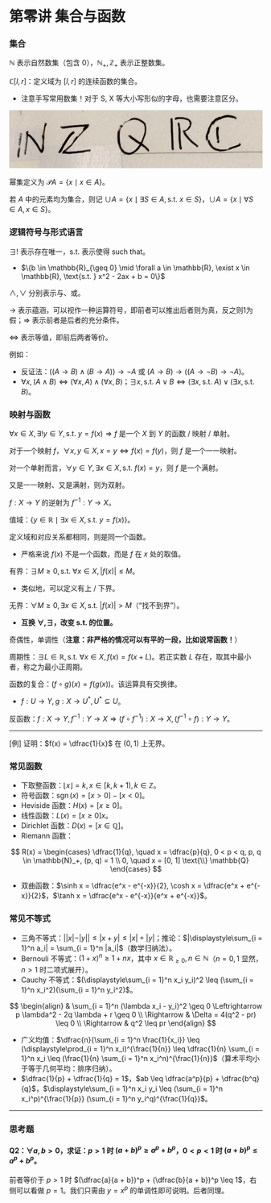 # 第零讲 集合与函数

### 集合

$\mathbb{N}$ 表示自然数集（包含 $0$），$\mathbb{N}_+, \mathbb{Z}_+$ 表示正整数集。

$\mathbb{C}[l, r]$：定义域为 $[l, r]$ 的连续函数的集合。

- 注意手写常用数集！对于 S, X 等大小写形似的字母，也需要注意区分。

![](pictures/0-1.jpg)

幂集定义为 $\mathcal{P} A = \{x \mid x \in A\}$。

若 $A$ 中的元素均为集合，则记 $\cup A = \{x \mid \exists S \in A, \text{s.t. } x \in S\}$，$\cup A = \{x \mid \forall S \in A, x \in S\}$。

### 逻辑符号与形式语言

$\exists !$ 表示存在唯一，$\text{s.t.}$ 表示使得 such that。

- $\{b \in \mathbb{R}_{\geq 0} \mid \forall a \in \mathbb{R}, \exist x \in \mathbb{R}, \text{s.t. } x^2 - 2ax + b = 0\}$

$\land, \lor$ 分别表示与、或。

$\to$ 表示蕴涵，可以视作一种运算符号，即前者可以推出后者则为真，反之则1为假；$\Rightarrow$ 表示前者是后者的充分条件。

$\Leftrightarrow$ 表示等值，即前后两者等价。

例如：

- 反证法：$((A \to B) \land (B \to A)) \to \neg A$ 或 $(A \to B) \to ((A \to \neg B) \to \neg A)$。
- $\forall x, (A \land B) \Leftrightarrow (\forall x, A) \land (\forall x, B)$；$\exists x, \text{s.t. } A \lor B \Leftrightarrow (\exists x, \text{s.t. } A) \lor (\exists x, \text{s.t. } B)$。

### 映射与函数

$\forall x \in X, \exists ! y \in Y, \text{s.t. } y = f(x) \Rightarrow f$ 是一个 $X$ 到 $Y$ 的函数 / 映射 / 单射。

对于一个映射 $f$，$\forall x, y \in X, x = y \Leftrightarrow f(x) = f(y)$，则 $f$ 是一个一一映射。

对一个单射而言，$\forall y \in Y, \exists x \in X, \text{s.t. } f(x) = y$，则 $f$ 是一个满射。

又是一一映射、又是满射，则为双射。

$f : X \to Y$ 的逆射为 $f^{-1} : Y \to X$。

值域：$\{y \in \mathbb{R} \mid \exists x \in X, \text{s.t. } y = f(x)\}$。

定义域和对应关系都相同，则是同一个函数。

- 严格来说 $f(x)$ 不是一个函数，而是 $f$ 在 $x$ 处的取值。

有界：$\exists M \geq 0, \text{s.t. } \forall x \in X, |f(x)| \leq M$。

- 类似地，可以定义有上 / 下界。

无界：$\forall M \geq 0, \exists x \in X, \text{s.t. } |f(x)| > M$（“找不到界”）。

- **互换 $\forall, \exists$，改变 $\text{s.t.}$ 的位置。**

奇偶性，单调性（**注意：非严格的情况可以有平的一段，比如说常函数！**）

周期性：$\exists L \in \mathbb{R}, \text{s.t. } \forall x \in X, f(x) = f(x + L)$。若正实数 $L$ 存在，取其中最小者，称之为最小正周期。

函数的复合：$(f \circ g)(x) = f(g(x))$。该运算具有交换律。

- $f : U \to Y, g: X \to U^*, U^* \subseteq U$。

反函数：$f : X \to Y, f^{-1} : Y \to X \Rightarrow (f \circ f^{-1}) : X \to X, (f^{-1} \circ f) : Y \to Y$。

------

[例] 证明：$f(x) = \dfrac{1}{x}$ 在 $(0, 1)$ 上无界。

### 常见函数

- 下取整函数：$\lfloor x \rfloor = k, x \in [k, k + 1), k \in \mathbb{Z}$。
- 符号函数：$\operatorname{sgn}(x) = [x > 0] - [x < 0]$。
- Heviside 函数：$H(x) = [x \geq 0]$。
- 线性函数：$L(x) = [x \geq 0] x$。
- Dirichlet 函数：$D(x) = [x \in \mathbb{Q}]$。
- Riemann 函数：

$$
R(x) = \begin{cases}
\dfrac{1}{q}, \quad x = \dfrac{p}{q}, 0 < p < q, p, q \in \mathbb{N}_+, (p, q) = 1 \\
0, \quad x = [0, 1] \text{\\} \mathbb{Q}
\end{cases}
$$

- 双曲函数：$\sinh x = \dfrac{e^x - e^{-x}}{2}, \cosh x = \dfrac{e^x + e^{-x}}{2}$，$\tanh x = \dfrac{e^x - e^{-x}}{e^x + e^{-x}}$。

### 常见不等式

- 三角不等式：$||x| - |y|| \leq |x + y| \leq |x| + |y|$；推论：$|\displaystyle\sum_{i = 1}^n a_i| = \sum_{i = 1}^n |a_i|$（数学归纳法）。
- Bernouli 不等式：$(1 + x)^n \geq 1 + nx$，其中 $x \in \mathbb{R}_{\geq 0}, n \in \mathbb{N}$（$n = 0, 1$ 显然，$n > 1$ 时二项式展开）。
- Cauchy 不等式：$(\displaystyle\sum_{i = 1}^n x_i y_i)^2 \leq (\sum_{i = 1}^n x_i^2)(\sum_{i = 1}^n y_i^2)$。

$$
\begin{align}
& \sum_{i = 1}^n (\lambda x_i - y_i)^2 \geq 0 \Leftrightarrow p \lambda^2 - 2q \lambda + r \geq 0 \\
\Rightarrow & \Delta = 4(q^2 - pr) \leq 0 \\
\Rightarrow & q^2 \leq pr
\end{align}
$$

- 广义均值：$\dfrac{n}{\sum_{i = 1}^n \frac{1}{x_i}} \leq (\displaystyle\prod_{i = 1}^n x_i)^{\frac{1}{n}} \leq \dfrac{1}{n} \sum_{i = 1}^n x_i \leq (\frac{1}{n} \sum_{i = 1}^n x_i^n)^{\frac{1}{n}}$（算术平均小于等于几何平均：排序归纳）。
- $\dfrac{1}{p} + \dfrac{1}{q} = 1$，$ab \leq \dfrac{a^p}{p} + \dfrac{b^q}{q}$，$\displaystyle\sum_{i = 1}^n x_i y_i \leq (\sum_{i = 1}^n x_i^p)^{\frac{1}{p}} (\sum_{i = 1}^n y_i^q)^{\frac{1}{q}}$。

---

### 思考题

#### Q2：$\forall a, b > 0$，求证：$p > 1$ 时 $(a + b)^p \geq a^p + b^p$，$0 < p < 1$ 时 $(a + b)^p \leq a^p + b^p$。

前者等价于 $p > 1$ 时 $(\dfrac{a}{a + b})^p + (\dfrac{b}{a + b})^p \leq 1$，右侧可以看做 $p = 1$。我们只需由 $y = x^p$ 的单调性即可说明。后者同理。
